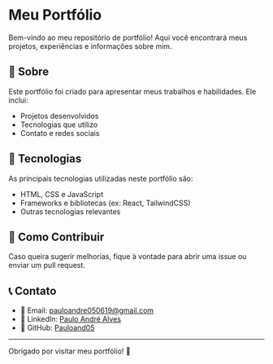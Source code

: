 # Meu Portfólio

Bem-vindo ao meu repositório de portfólio! Aqui você encontrará meus projetos, experiências e informações sobre mim.

## 📌 Sobre

Este portfólio foi criado para apresentar meus trabalhos e habilidades. Ele inclui:

- Projetos desenvolvidos
- Tecnologias que utilizo
- Contato e redes sociais

## 🚀 Tecnologias

As principais tecnologias utilizadas neste portfólio são:

- HTML, CSS e JavaScript
- Frameworks e bibliotecas (ex: React, TailwindCSS)
- Outras tecnologias relevantes

## 📢 Como Contribuir

Caso queira sugerir melhorias, fique à vontade para abrir uma issue ou enviar um pull request.

## 📞 Contato

- 📧 Email: pauloandre050619@gmail.com
- 🔗 LinkedIn: [Paulo André Alves](https://www.linkedin.com/in/paulo-andr%C3%A9-aves-6486ba268/)
- 🐙 GitHub: [Pauloand05](https://github.com/Pauloand05)

---

Obrigado por visitar meu portfólio! 🚀
